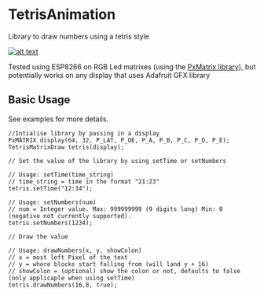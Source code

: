 # TetrisAnimation
Library to draw numbers using a tetris style

[![alt text](https://j.gifs.com/6RvBDl.gif "Tetris clock animation")](https://youtu.be/BGmjvfqf_0U)

Tested using ESP8266 on RGB Led matrixes (using the [PxMatrix library](https://github.com/2dom/PxMatrix/)), but potentially works on any display that uses Adafruit GFX library

## Basic Usage

See examples for more details.

```
//Intialise library by passing in a display
PxMATRIX display(64, 32, P_LAT, P_OE, P_A, P_B, P_C, P_D, P_E);
TetrisMatrixDraw tetris(display);

// Set the value of the library by using setTime or setNumbers

// Usage: setTime(time_string)
// time_string = time in the format "21:23"
tetris.setTime("12:34");

// Usage: setNumbers(num)
// num = Integer value. Max: 999999999 (9 digits long) Min: 0 (negative not currently supported).
tetris.setNumbers(1234);

// Draw the value

// Usage: drawNumbers(x, y, showColon)
// x = most left Pixel of the text 
// y = where blocks start falling from (will land y + 16)
// showColon = (optional) show the colon or not, defaults to false (only applicaple when using setTime)
tetris.drawNumbers(16,8, true);

```
